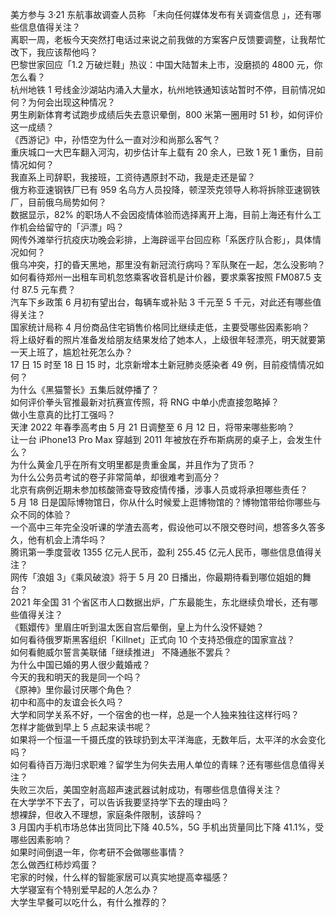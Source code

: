 美方参与 3·21 东航事故调查人员称 「未向任何媒体发布有关调查信息 」，还有哪些信息值得关注？  
离职一周，老板今天突然打电话过来说之前我做的方案客户反馈要调整，让我帮忙改下，我应该帮他吗？  
巴黎世家回应「1.2 万破烂鞋」热议：中国大陆暂未上市，没磨损的 4800 元，你怎么看？  
杭州地铁 1 号线金沙湖站内涌入大量水，杭州地铁通知该站暂时不停，目前情况如何？为何会出现这种情况？  
男生刷新体育考试跑步成绩后失去意识晕倒，800 米第一圈用时 51 秒，如何评价这一成绩？  
《西游记》中，孙悟空为什么一直对沙和尚那么客气？  
重庆城口一大巴车翻入河沟，初步估计车上载有 20 余人，已致 1 死 1 重伤，目前情况如何？  
我直系上司辞职，我接班，工资待遇原封不动，我是走还是留？  
俄方称亚速钢铁厂已有 959 名乌方人员投降，顿涅茨克领导人称将拆除亚速钢铁厂，目前俄乌局势如何？  
数据显示，82% 的职场人不会因疫情体验而选择离开上海，目前上海还有什么工作机会给留守的「沪漂」吗？  
网传外滩举行抗疫庆功晚会彩排，上海辟谣平台回应称「系医疗队合影」，具体情况如何？  
俄乌冲突，打的昏天黑地，那里没有新冠流行病吗？军队聚在一起，怎么没影响？  
如何看待郑州一出租车司机忽悠乘客收音机是计价器，要求乘客按照 FM087.5 支付 87.5 元车费？  
汽车下乡政策 6 月初有望出台，每辆车或补贴 3 千元至 5 千元，对此还有哪些值得关注？  
国家统计局称 4 月份商品住宅销售价格同比继续走低，主要受哪些因素影响？  
将上级好看的照片准备发给朋友结果发给了她本人，上级很年轻漂亮，明天就要第一天上班了，尴尬社死怎么办？  
17 日 15 时至 18 日 15 时，北京新增本土新冠肺炎感染者 49 例，目前疫情情况如何？  
为什么《黑猫警长》五集后就停播了？  
如何评价拳头官推最新对抗赛宣传照，将 RNG 中单小虎直接忽略掉？  
做小生意真的比打工强吗？  
天津 2022 年春季高考由 5 月 21 日调整至 6 月 12 日，将带来哪些影响？  
让一台 iPhone13 Pro Max 穿越到 2011 年被放在乔布斯病房的桌子上，会发生什么？  
为什么黄金几乎在所有文明里都是贵重金属，并且作为了货币？  
为什么公务员考试的卷子非常简单，却很难考到高分？  
北京有病例近期未参加核酸筛查导致疫情传播，涉事人员或将承担哪些责任？  
5 月 18 日是国际博物馆日，你从什么时候爱上逛博物馆的？博物馆带给你哪些与众不同的体验？  
一个高中三年完全没听课的学渣去高考，假设他可以不限交卷时间，想答多久答多久，他有机会上清华吗？  
腾讯第一季度营收 1355 亿元人民币，盈利 255.45 亿元人民币，哪些信息值得关注？  
网传「浪姐 3」《乘风破浪》将于 5 月 20 日播出，你最期待看到哪位姐姐的舞台？  
2021 年全国 31 个省区市人口数据出炉，广东最能生，东北继续负增长，还有哪些值得关注？  
《甄嬛传》里眉庄听到温太医自宫后晕倒，皇上为什么没怀疑她？  
如何看待俄罗斯黑客组织「Killnet」正式向 10 个支持恐俄症的国家宣战？  
如何看鲍威尔誓言美联储「继续推进」 不降通胀不罢兵？  
为什么中国已婚的男人很少戴婚戒？  
今天的我和明天的我是同一个吗？  
《原神》里你最讨厌哪个角色？  
初中和高中的友谊会长久吗？  
大学和同学关系不好，一个宿舍的也一样，总是一个人独来独往这样行吗？  
怎样才能做到早上 5 点起来读书呢？  
如果将一个恒温一千摄氏度的铁球扔到太平洋海底，无数年后，太平洋的水会变化吗？  
如何看待百万海归求职难？留学生为何失去用人单位的青睐？还有哪些信息值得关注？  
失败三次后，美国空射高超声速武器试射成功，有哪些信息值得关注？  
在大学学不下去了，可以告诉我要坚持学下去的理由吗？  
想裸辞，但收入不理想，家庭条件限制，该辞吗？  
3 月国内手机市场总体出货同比下降 40.5%，5G 手机出货量同比下降 41.1%，受哪些因素影响？  
如果时间倒退一年，你考研不会做哪些事情？  
怎么做西红柿炒鸡蛋？  
宅家的时候，什么样的智能家居可以真实地提高幸福感？  
大学寝室有个特别爱早起的人怎么办？  
大学生早餐可以吃什么，有什么推荐的？  
